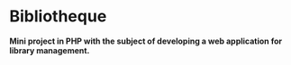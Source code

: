 # Bibliotheque
**Mini project in PHP with the subject of developing a web application for library management.**
